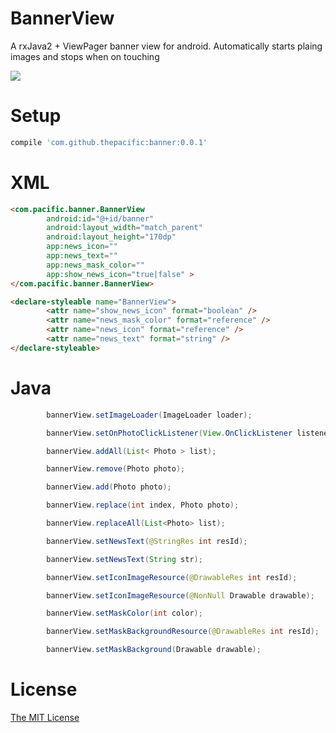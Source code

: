 # BannerView
A rxJava2 + ViewPager banner view for android. Automatically starts plaing images and stops when on touching

![](https://github.com/thepacific/banner-view/blob/master/banner-view/live.gif)

# Setup
```groovy
compile 'com.github.thepacific:banner:0.0.1'
```

# XML
```html
<com.pacific.banner.BannerView
        android:id="@+id/banner"
        android:layout_width="match_parent"
        android:layout_height="170dp"
        app:news_icon=""
        app:news_text=""
        app:news_mask_color=""
        app:show_news_icon="true|false" >
</com.pacific.banner.BannerView>

<declare-styleable name="BannerView">
        <attr name="show_news_icon" format="boolean" />
        <attr name="news_mask_color" format="reference" />
        <attr name="news_icon" format="reference" />
        <attr name="news_text" format="string" />
</declare-styleable>
```

# Java
```java
        bannerView.setImageLoader(ImageLoader loader);

        bannerView.setOnPhotoClickListener(View.OnClickListener listener);

        bannerView.addAll(List< Photo > list);

        bannerView.remove(Photo photo);

        bannerView.add(Photo photo);

        bannerView.replace(int index, Photo photo);

        bannerView.replaceAll(List<Photo> list);

        bannerView.setNewsText(@StringRes int resId);

        bannerView.setNewsText(String str);

        bannerView.setIconImageResource(@DrawableRes int resId);

        bannerView.setIconImageResource(@NonNull Drawable drawable);

        bannerView.setMaskColor(int color);

        bannerView.setMaskBackgroundResource(@DrawableRes int resId);

        bannerView.setMaskBackground(Drawable drawable);

```

# License  
[The MIT License ](https://opensource.org/licenses/MIT)
